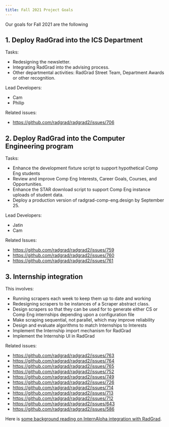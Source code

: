 ```yaml
---
title: Fall 2021 Project Goals
---
```


Our goals for Fall 2021 are the following

## 1. Deploy RadGrad into the ICS Department

Tasks:
  * Redesigning the newsletter.
  * Integrating RadGrad into the advising process.
  * Other departmental activities: RadGrad Street Team, Department Awards or other recognition.

Lead Developers:
  * Cam
  * Philip

Related issues:
  * https://github.com/radgrad/radgrad2/issues/706

## 2. Deploy RadGrad into the Computer Engineering program

Tasks:
  * Enhance the development fixture script to support hypothetical Comp Eng students
  * Review and improve Comp Eng Interests, Career Goals, Courses, and Opportunities.
  * Enhance the STAR download script to support Comp Eng instance uploads of student data.
  * Deploy a production version of radgrad-comp-eng.design by September 25.

Lead Developers:
  * Jatin
  * Cam

Related Issues:
  * https://github.com/radgrad/radgrad2/issues/759
  * https://github.com/radgrad/radgrad2/issues/760
  * https://github.com/radgrad/radgrad2/issues/761

## 3. Internship integration

This involves:
  * Running scrapers each week to keep them up to date and working
  * Redesigning scrapers to be instances of a Scraper abstract class.
  * Design scrapers so that they can be used for to generate either CS or Comp Eng internships depending upon a configuration file
  * Make scraping sequential, not parallel, which may improve reliability
  * Design and evaluate algorithms to match Internships to Interests
  * Implement the Internship import mechanism for RadGrad
  * Implement the Internship UI in RadGrad

Related issues:
  * https://github.com/radgrad/radgrad2/issues/763
  * https://github.com/radgrad/radgrad2/issues/764
  * https://github.com/radgrad/radgrad2/issues/765
  * https://github.com/radgrad/radgrad2/issues/752
  * https://github.com/radgrad/radgrad2/issues/749
  * https://github.com/radgrad/radgrad2/issues/726
  * https://github.com/radgrad/radgrad2/issues/714
  * https://github.com/radgrad/radgrad2/issues/713
  * https://github.com/radgrad/radgrad2/issues/712
  * https://github.com/radgrad/radgrad2/issues/643
  * https://github.com/radgrad/radgrad2/issues/586


Here is [some background reading on InternAloha integration with RadGrad](../developers/internaloha/design-issues).

